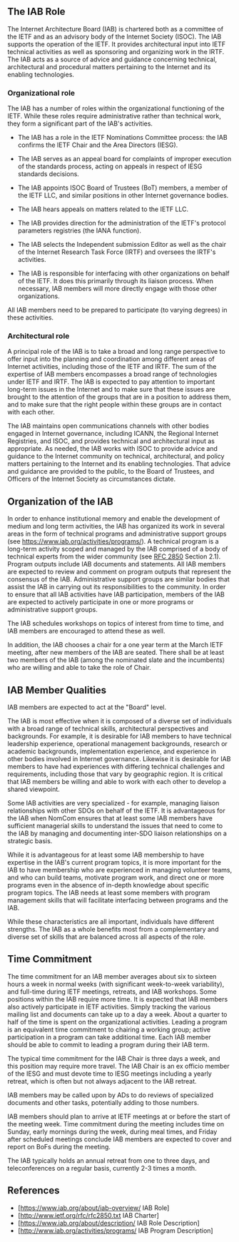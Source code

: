 ## The IAB Role

The Internet Architecture Board (IAB) is chartered both as a committee of the IETF and as
an advisory body of the Internet Society (ISOC). The IAB supports the operation of the
IETF. It provides architectural input into IETF technical activities as well as sponsoring
and organizing work in the IRTF. The IAB acts as a source of advice and guidance
concerning technical, architectural and procedural matters pertaining to the Internet and
its enabling technologies.

### Organizational role

The IAB has a number of roles within the organizational functioning of the IETF. While
these roles require administrative rather than technical work, they form a significant
part of the IAB's activities.

- The IAB has a role in the IETF Nominations Committee process:
  the IAB confirms the IETF Chair and the Area Directors (IESG).

- The IAB serves as an appeal board for complaints of improper execution of the standards
  process, acting on appeals in respect of IESG standards decisions.

- The IAB appoints ISOC Board of Trustees (BoT) members, a member of the IETF LLC, and
  similar positions in other Internet governance bodies.

- The IAB hears appeals on matters related to the IETF LLC.

- The IAB provides direction for the administration of the IETF's protocol parameters
  registries (the IANA function).

- The IAB selects the Independent submission Editor as well as
  the chair of the Internet Research Task Force (IRTF) and oversees the IRTF's
  activities.

- The IAB is responsible for interfacing with other organizations on behalf of the IETF. It
  does this primarily through its liaison process.
  When necessary, IAB members will more directly engage with those other organizations.

All IAB members need to be prepared to participate (to varying degrees) in these
activities.


### Architectural role

A principal role of the IAB is to take a broad and long range perspective to offer input
into the planning and coordination among different areas of Internet activities, including
those of the IETF and IRTF. The sum of the expertise of IAB members encompasses a broad
range of technologies under IETF and IRTF. The IAB is expected to pay attention to
important long-term issues in the Internet and to make sure that these issues are brought
to the attention of the groups that are in a position to address them, and to make sure
that the right people within these groups are in contact with each other.


The IAB maintains open communications channels with other bodies engaged in Internet
governance, including ICANN, the Regional Internet Registries, and ISOC, and provides
technical and architectural input as appropriate.
As needed, the IAB works with ISOC to provide advice and guidance to the Internet
community on technical, architectural, and policy matters pertaining to the Internet and
its enabling technologies.
That advice and guidance are provided to the public, to the Board of Trustees, and
Officers of the Internet Society as circumstances dictate.

## Organization of the IAB 

In order to enhance institutional memory and enable the development of medium and long
term activities, the IAB has organized its work in several areas in the form of technical
programs and administrative support groups (see <https://www.iab.org/activities/programs/>).
A technical program is a long-term activity scoped and managed by the IAB comprised of a body of
technical experts from the wider community (see
[RFC 2850](https://tools.ietf.org/html/rfc2850) Section 2.1). Program outputs include IAB
documents and statements.
All IAB members are expected to review and comment on program outputs that represent the
consensus of the IAB.
Administrative support groups are similar bodies that assist the IAB in carrying out
its responsibilities to the community.
In order to ensure that all IAB activities have IAB participation,
members of the IAB are expected to actively participate in one or more programs or
administrative support groups.

The IAB schedules workshops on topics of interest from time to time, and IAB members are
encouraged to attend these as well.

In addition, the IAB chooses a chair for a one year term at the March IETF meeting, after
new members of the IAB are seated.
There shall be at least two members of the IAB (among the nominated slate and the
incumbents) who are willing and able to take the role of Chair.

## IAB Member Qualities 

IAB members are expected to act at the "Board" level.

The IAB is most effective when it is composed of a diverse set of individuals with a broad
range of technical skills, architectural perspectives and backgrounds.
For example, it is desirable for IAB members to have technical leadership experience,
operational management backgrounds, research or academic backgrounds, implementation
experience, and experience in other bodies involved in Internet governance.
Likewise it is desirable for IAB members to have had experiences with differing technical
challenges and requirements, including those that vary by geographic region.
It is critical that IAB members be willing and able to work with each other to develop a
shared viewpoint.

Some IAB activities are very specialized - for example, managing liaison relationships
with other SDOs on behalf of the IETF. It is advantageous for the IAB when NomCom ensures
that at least some IAB members have sufficient managerial skills to understand the issues
that need to come to the IAB by managing and documenting inter-SDO liaison relationships
on a strategic basis.

While it is advantageous for at least some IAB membership to have expertise in the IAB's
current program topics, it is more important for the IAB to have membership who are
experienced in managing volunteer teams, and who can build teams, motivate program work,
and direct one or more programs even in the absence of in-depth knowledge about specific
program topics.
The IAB needs at least some members with program management skills that will facilitate
interfacing between programs and the IAB.

While these characteristics are all important, individuals have different strengths.
The IAB as a whole benefits most from a complementary and diverse set of skills that are
balanced across all aspects of the role.

## Time Commitment

The time commitment for an IAB member averages about six to sixteen hours a week in normal
weeks (with significant week-to-week variability), and full-time during IETF meetings,
retreats, and IAB workshops.
Some positions within the IAB require more time.
It is expected that IAB members also actively participate in IETF activities.
Simply tracking the various mailing list and documents can take up to a day a week.
About a quarter to half of the time is spent on the organizational activities.
Leading a program is an equivalent time commitment to chairing a working group;
active participation in a program can take additional time.
Each IAB member should be able to commit to leading a program during their IAB term.

The typical time commitment for the IAB Chair is three days a week, and this position may
require more travel.
The IAB Chair is an ex officio member of the IESG and must devote time to IESG meetings
including a yearly retreat, which is often but not always adjacent to the IAB retreat.

IAB members may be called upon by ADs to do reviews of specialized documents and other
tasks, potentially adding to those numbers.

IAB members should plan to arrive at IETF meetings at or before the start of the meeting
week. Time commitment during the meeting includes time on Sunday, early mornings during
the week, during meal times, and Friday after scheduled meetings conclude IAB members are
expected to cover and report on BoFs during the meeting.

The IAB typically holds an annual retreat from one to three days, and teleconferences on a
regular basis, currently 2-3 times a month.


## References 

* [https://www.iab.org/about/iab-overview/ IAB Role]
* [http://www.ietf.org/rfc/rfc2850.txt IAB Charter]
* [https://www.iab.org/about/description/ IAB Role Description]
* [http://www.iab.org/activities/programs/ IAB Program Description]

